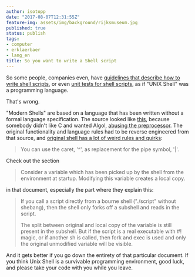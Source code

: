 ```yaml
---
author: isotopp
date: "2017-08-07T12:31:55Z"
feature-img: assets/img/background/rijksmuseum.jpg
published: true
status: publish
tags:
- computer
- erklaerbaer
- lang_en
title: So you want to write a Shell script
---
```


So some people, companies even, have 
[guidelines that describe how to write shell scripts](https://google.github.io/styleguide/shell.xml), or even
[unit tests for shell scripts](https://code.google.com/archive/p/shunit2/wikis/GeneralFaq.wiki),
as if "UNIX Shell" was a programming language.

That's wrong.

"Modern Shells" are based on a language that has been written
without a formal language specification. The source looked like
[this](https://github.com/eunuchs/unix-archive/blob/master/PDP-11/Trees/2.11BSD/usr/src/bin/sh/main.c),
because somebody didn't like C and wanted Algol, 
[abusing the preprocessor](https://github.com/eunuchs/unix-archive/blob/master/PDP-11/Trees/2.11BSD/usr/src/bin/sh/mac.h).
The original functionality and language rules had to be reverse
engineered from that source, and 
[original shell has a lot of weird rules and quirks](https://www.in-ulm.de/~mascheck/bourne/common.html):

> You can use the caret, '^', as replacement for the pipe
> symbol, '|'.

Check out the section 

> Consider a variable which has been picked up by the shell from
> the environment at startup. Modifying this variable creates a
> local copy.

in that document, especially the part where they explain this:

> If you call a script directly from a bourne shell ("./script"
> without shebang), then the shell only forks off a subshell and
> reads in the script.
>
> The split between original and local copy of the variable is
> still present in the subshell. But if the script is a real
> executable with #! magic, or if another sh is called, then
> fork and exec is used and only the original unmodified
> variable will be visible.

And it gets better if you go down the entirety of that particular document.
If you think Unix Shell is a survivable programming environment, good luck,
and please take your code with you while you leave.
